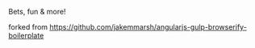 Bets, fun & more!


forked from https://github.com/jakemmarsh/angularjs-gulp-browserify-boilerplate
